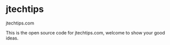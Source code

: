 jtechtips
=========

jtechtips.com

This is the open source code for jtechtips.com, welcome to show your good ideas.
